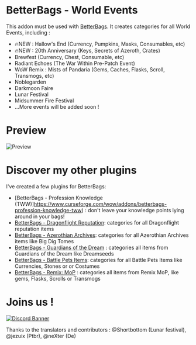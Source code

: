 # BetterBags - World Events
This addon must be used with [BetterBags](https://www.curseforge.com/wow/addons/better-bags). It creates categories for all World Events, including :

- 🔥NEW : Hallow's End (Currency, Pumpkins, Masks, Consumables, etc)
- 🔥NEW : 20th Anniversary (Keys, Secrets of Azeroth, Crates)
- Brewfest (Currency, Chest, Consumable, etc)
- Radiant Echoes (The War Within Pre-Patch Event)
- WoW Remix : Mists of Pandaria (Gems, Caches, Flasks, Scroll, Transmogs, etc)
- Noblegarden
- Darkmoon Faire
- Lunar Festival
- Midsummer Fire Festival
- ...More events will be added soon !

# Preview
![Preview](https://i.imgur.com/UtsOpP0.png)

# Discover my other plugins
I've created a few plugins for BetterBags:
- [BetterBags - Profession Knowledge (TWW)]https://www.curseforge.com/wow/addons/betterbags-profession-knowledge-tww) : don't leave your knowledge points lying around in your bags!
- [BetterBags - Dragonflight Reputation](https://www.curseforge.com/wow/addons/betterbags-dragonfligh-reputation-insignia): categories for all Dragonflight reputation items
- [BetterBags - Azerothian Archives](https://www.curseforge.com/wow/addons/betterbags-azerothian-archives): categories for all Azerothian Archives items like Big Dig Tomes
- [BetterBags - Guardians of the Dream](https://www.curseforge.com/wow/addons/betterbags-guardians-of-the-dream) : categories all items from Guardians of the Dream like Dreamseeds
- [BetterBags - Battle Pets Items](https://www.curseforge.com/wow/addons/betterbags-battle-pet-items): categories for all Battle Pets Items like Currencies, Stones or or Costumes
- [BetterBags - Remix: MoP](https://www.curseforge.com/wow/addons/betterbags-remix-mop) : categories all items from Remix MoP, like gems, Flasks, Scrolls or Transmogs

# Joins us !
[![Discord Banner](https://i.imgur.com/ZsPCQn1.png)](https://discord.gg/a6DQuK8hV7)

Thanks to the translators and contributors : @Shortbottom (Lunar festival), @jezuix (Ptbr), @neXter (De)
